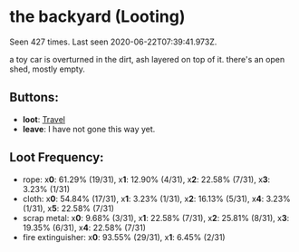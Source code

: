 # the backyard (Looting)

Seen 427 times. Last seen 2020-06-22T07:39:41.973Z.

a toy car is overturned in the dirt, ash layered on top of it. there's an open shed, mostly empty.

## Buttons:

- **loot**: [Travel](Travel-travel.md)
- **leave**: I have not gone this way yet.

## Loot Frequency:

  - rope: x**0**: 61.29% (19/31), x**1**: 12.90% (4/31), x**2**: 22.58% (7/31), x**3**: 3.23% (1/31)
  - cloth: x**0**: 54.84% (17/31), x**1**: 3.23% (1/31), x**2**: 16.13% (5/31), x**4**: 3.23% (1/31), x**5**: 22.58% (7/31)
  - scrap metal: x**0**: 9.68% (3/31), x**1**: 22.58% (7/31), x**2**: 25.81% (8/31), x**3**: 19.35% (6/31), x**4**: 22.58% (7/31)
  - fire extinguisher: x**0**: 93.55% (29/31), x**1**: 6.45% (2/31)